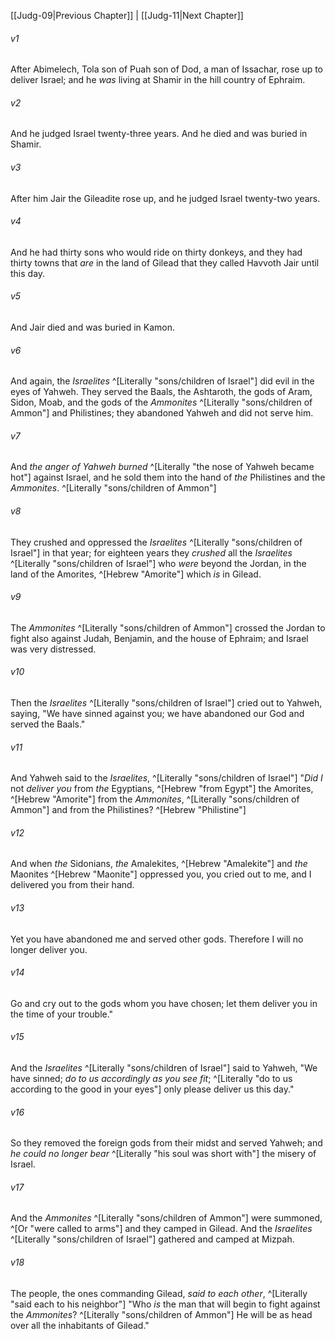 ﻿---
aliases:
  - Judges 10
---

[[Judg-09|Previous Chapter]] | [[Judg-11|Next Chapter]]

###### v1
After Abimelech, Tola son of Puah son of Dod, a man of Issachar, rose up to deliver Israel; and he _was_ living at Shamir in the hill country of Ephraim.

###### v2
And he judged Israel twenty-three years. And he died and was buried in Shamir.

###### v3
After him Jair the Gileadite rose up, and he judged Israel twenty-two years.

###### v4
And he had thirty sons who would ride on thirty donkeys, and they had thirty towns that _are_ in the land of Gilead that they called Havvoth Jair until this day.

###### v5
And Jair died and was buried in Kamon.

###### v6
And again, the _Israelites_ ^[Literally "sons/children of Israel"] did evil in the eyes of Yahweh. They served the Baals, the Ashtaroth, the gods of Aram, Sidon, Moab, and the gods of the _Ammonites_ ^[Literally "sons/children of Ammon"] and Philistines; they abandoned Yahweh and did not serve him.

###### v7
And _the anger of Yahweh burned_ ^[Literally "the nose of Yahweh became hot"] against Israel, and he sold them into the hand of _the_ Philistines and the _Ammonites_. ^[Literally "sons/children of Ammon"]

###### v8
They crushed and oppressed the _Israelites_ ^[Literally "sons/children of Israel"] in that year; for eighteen years they _crushed_ all the _Israelites_ ^[Literally "sons/children of Israel"] who _were_ beyond the Jordan, in the land of the Amorites, ^[Hebrew "Amorite"] which _is_ in Gilead.

###### v9
The _Ammonites_ ^[Literally "sons/children of Ammon"] crossed the Jordan to fight also against Judah, Benjamin, and the house of Ephraim; and Israel was very distressed.

###### v10
Then the _Israelites_ ^[Literally "sons/children of Israel"] cried out to Yahweh, saying, "We have sinned against you; we have abandoned our God and served the Baals."

###### v11
And Yahweh said to the _Israelites_, ^[Literally "sons/children of Israel"] "_Did I_ not _deliver you_ from _the_ Egyptians, ^[Hebrew "from Egypt"] the Amorites, ^[Hebrew "Amorite"] from the _Ammonites_, ^[Literally "sons/children of Ammon"] and from the Philistines? ^[Hebrew "Philistine"]

###### v12
And when _the_ Sidonians, _the_ Amalekites, ^[Hebrew "Amalekite"] and _the_ Maonites ^[Hebrew "Maonite"] oppressed you, you cried out to me, and I delivered you from their hand.

###### v13
Yet you have abandoned me and served other gods. Therefore I will no longer deliver you.

###### v14
Go and cry out to the gods whom you have chosen; let them deliver you in the time of your trouble."

###### v15
And the _Israelites_ ^[Literally "sons/children of Israel"] said to Yahweh, "We have sinned; _do to us accordingly as you see fit_; ^[Literally "do to us according to the good in your eyes"] only please deliver us this day."

###### v16
So they removed the foreign gods from their midst and served Yahweh; and _he could no longer bear_ ^[Literally "his soul was short with"] the misery of Israel.

###### v17
And the _Ammonites_ ^[Literally "sons/children of Ammon"] were summoned, ^[Or "were called to arms"] and they camped in Gilead. And the _Israelites_ ^[Literally "sons/children of Israel"] gathered and camped at Mizpah.

###### v18
The people, the ones commanding Gilead, _said to each other_, ^[Literally "said each to his neighbor"] "Who _is_ the man that will begin to fight against the _Ammonites_? ^[Literally "sons/children of Ammon"] He will be as head over all the inhabitants of Gilead."